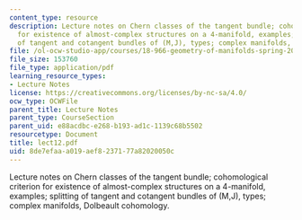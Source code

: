 ```yaml
---
content_type: resource
description: Lecture notes on Chern classes of the tangent bundle; cohomological criterion
  for existence of almost-complex structures on a 4-manifold, examples; splitting
  of tangent and cotangent bundles of (M,J), types; complex manifolds, Dolbeault cohomology.
file: /ol-ocw-studio-app/courses/18-966-geometry-of-manifolds-spring-2007/8de7efaaa019aef8237177a82020050c_lect12.pdf
file_size: 153760
file_type: application/pdf
learning_resource_types:
- Lecture Notes
license: https://creativecommons.org/licenses/by-nc-sa/4.0/
ocw_type: OCWFile
parent_title: Lecture Notes
parent_type: CourseSection
parent_uid: e88acdbc-e268-b193-ad1c-1139c68b5502
resourcetype: Document
title: lect12.pdf
uid: 8de7efaa-a019-aef8-2371-77a82020050c
---
```

Lecture notes on Chern classes of the tangent bundle; cohomological criterion for existence of almost-complex structures on a 4-manifold, examples; splitting of tangent and cotangent bundles of (M,J), types; complex manifolds, Dolbeault cohomology.